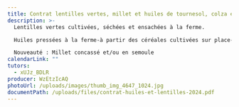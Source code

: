 ```yaml
---
title: Contrat lentilles vertes, millet et huiles de tournesol, colza et cameline 2024
description: >-
  Lentilles vertes cultivées, séchées et ensachées à la ferme.

  Huiles pressées à la ferme-à partir des céréales cultivées sur place- filtrées et embouteillées à la Gagnerie.

  Nouveauté : Millet concassé et/ou en semoule
calendarLink: ""
tutors:
  - xUJz_BDLR
producer: WzEtzIcAQ
photoUrl: /uploads/images/thumb_img_4647_1024.jpg
documentPath: /uploads/files/contrat-huiles-et-lentilles-2024.pdf
---
```

